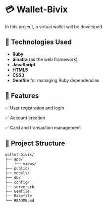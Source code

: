 # 💳 Wallet-Bivix

In this project, a virtual wallet will be developed.

## 🚀 Technologies Used

- **Ruby**
- **Sinatra** (as the web framework)
- **JavaScript**
- **HTML5**
- **CSS3**
- **Gemfile** for managing Ruby dependencies

## 📌 Features

✅ User registration and login

✅ Account creation

✅ Card and transaction management

## 📁 Project Structure

```bash
wallet-bivix/
├── app/
│   └── views/               
├── public/                 
├── models/                  
├── db/                      
├── config/                 
├── server.rb               
├── Gemfile                  
├── Rakefile                 
└── README.md


